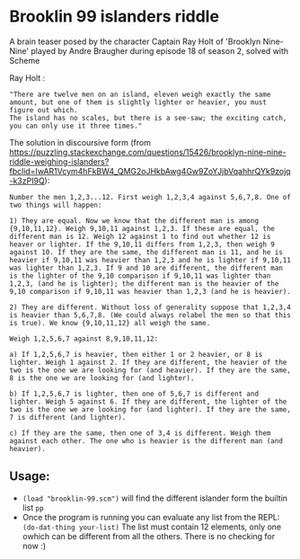 # Brooklin 99 islanders riddle
 A brain teaser posed by the character Captain Ray Holt of 'Brooklyn Nine-Nine' played by Andre Braugher during episode 18 of season 2, solved with Scheme
 
Ray Holt :
~~~~
"There are twelve men on an island, eleven weigh exactly the same amount, but one of them is slightly lighter or heavier, you must figure out which.
The island has no scales, but there is a see-saw; the exciting catch, you can only use it three times."
~~~~

The solution in discoursive form (from https://puzzling.stackexchange.com/questions/15426/brooklyn-nine-nine-riddle-weighing-islanders?fbclid=IwAR1Vcym4hFkBW4_QMG2oJHkbAwg4Gw9ZoYJjbVqahhrQYk9zojq-k3zPI9Q):
~~~~
Number the men 1,2,3...12. First weigh 1,2,3,4 against 5,6,7,8. One of two things will happen:

1) They are equal. Now we know that the different man is among {9,10,11,12}. Weigh 9,10,11 against 1,2,3. If these are equal, the different man is 12. Weigh 12 against 1 to find out whether 12 is heaver or lighter. If the 9,10,11 differs from 1,2,3, then weigh 9 against 10. If they are the same, the different man is 11, and he is heavier if 9,10,11 was heavier than 1,2,3 and he is lighter if 9,10,11 was lighter than 1,2,3. If 9 and 10 are different, the different man is the lighter of the 9,10 comparison if 9,10,11 was lighter than 1,2,3, (and he is lighter); the different man is the heavier of the 9,10 comparison if 9,10,11 was heavier than 1,2,3 (and he is heavier).

2) They are different. Without loss of generality suppose that 1,2,3,4 is heavier than 5,6,7,8. (We could always relabel the men so that this is true). We know {9,10,11,12} all weigh the same.

Weigh 1,2,5,6,7 against 8,9,10,11,12:

a) If 1,2,5,6,7 is heavier, then either 1 or 2 heavier, or 8 is lighter. Weigh 1 against 2. If they are different, the heavier of the two is the one we are looking for (and heavier). If they are the same, 8 is the one we are looking for (and lighter).

b) If 1,2,5,6,7 is lighter, then one of 5,6,7 is different and lighter. Weigh 5 against 6. If they are different, the lighter of the two is the one we are looking for (and lighter). If they are the same, 7 is different (and lighter).

c) If they are the same, then one of 3,4 is different. Weigh them against each other. The one who is heavier is the different man (and heavier).
~~~~

## Usage:
* `(load "brooklin-99.scm")` will find the different islander form the builtin list `pp`
* Once the program is running you can evaluate any list from the REPL:
`(do-dat-thing your-list)`
The list must contain 12 elements, only one owhich can be different from all the others.
There is no checking for now :)
